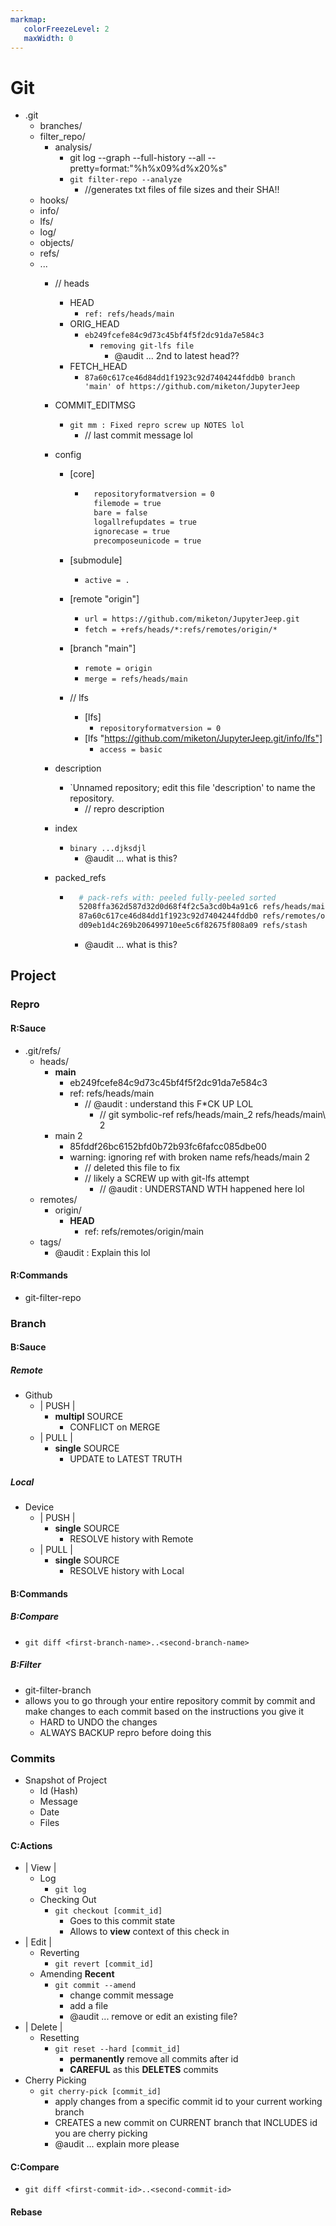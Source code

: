 ```yaml
---
markmap:
   colorFreezeLevel: 2
   maxWidth: 0
---
```


# Git

- .git
  - branches/
  - filter_repo/
    - analysis/
      - git log --graph --full-history --all --pretty=format:"%h%x09%d%x20%s"
      - `git filter-repo --analyze`
        - //generates txt files of file sizes and their SHA!!
  - hooks/
  - info/
  - lfs/
  - log/
  - objects/
  - refs/
  - ...
    - // heads
      - HEAD
        - `ref: refs/heads/main`
      - ORIG_HEAD
        - `eb249fcefe84c9d73c45bf4f5f2dc91da7e584c3`
          - `removing git-lfs file`
            - @audit ... 2nd to latest head??
      - FETCH_HEAD
        - `87a60c617ce46d84dd1f1923c92d7404244fddb0
        branch 'main' of https://github.com/miketon/JupyterJeep`
    - COMMIT_EDITMSG
      - `git mm : Fixed repro screw up NOTES lol`
        - // last commit message lol
    - config
      - [core]

        - ```sh
            repositoryformatversion = 0 
            filemode = true
            bare = false
            logallrefupdates = true
            ignorecase = true
            precomposeunicode = true
          ```

      - [submodule]
        - `active = .`
      - [remote "origin"]
        - `url = https://github.com/miketon/JupyterJeep.git`
        - `fetch = +refs/heads/*:refs/remotes/origin/*`
      - [branch "main"]
        - `remote = origin`
        - `merge = refs/heads/main`
      - // lfs
        - [lfs]
          - `repositoryformatversion = 0`
        - [lfs "https://github.com/miketon/JupyterJeep.git/info/lfs"]
          - `access = basic`
    - description
      - `Unnamed repository; edit this file 'description' to name the repository.
        - // repro description
    - index
      - `binary ...djksdjl`
        - @audit ... what is this?
    - packed_refs

      - ```sh
          # pack-refs with: peeled fully-peeled sorted 
          5208ffa362d587d32d0d68f4f2c5a3cd0b4a91c6 refs/heads/main
          87a60c617ce46d84dd1f1923c92d7404244fddb0 refs/remotes/origin/main
          d09eb1d4c269b206499710ee5c6f82675f808a09 refs/stash
        ```

        - @audit ... what is this?

## Project

### Repro

#### R:Sauce

- .git/refs/
  - heads/
    - **main**
      - eb249fcefe84c9d73c45bf4f5f2dc91da7e584c3
      - ref: refs/heads/main
        - // @audit : understand this F*CK UP LOL
          - // git symbolic-ref refs/heads/main_2 refs/heads/main\ 2
    - main 2
      - 85fddf26bc6152bfd0b72b93fc6fafcc085dbe00
      - warning: ignoring ref with broken name refs/heads/main 2
        - // deleted this file to fix
        - // likely a SCREW up with git-lfs attempt
          - // @audit : UNDERSTAND WTH happened here lol
  - remotes/
    - origin/
      - **HEAD**
        - ref: refs/remotes/origin/main
  - tags/
    - @audit : Explain this lol

#### R:Commands

- git-filter-repo

### Branch

#### B:Sauce

##### Remote

- Github
  - | PUSH |
    - **multipl** SOURCE
      - CONFLICT on MERGE
  - | PULL |
    - **single** SOURCE
      - UPDATE to LATEST TRUTH

##### Local

- Device
  - | PUSH |
    - **single** SOURCE
      - RESOLVE history with Remote
  - | PULL |
    - **single** SOURCE
      - RESOLVE history with Local

#### B:Commands

##### B:Compare

- `git diff <first-branch-name>..<second-branch-name>`

##### B:Filter

- git-filter-branch
- allows you to go through your entire repository commit by
commit and make changes to each commit based on the
instructions you give it
  - HARD to UNDO the changes
  - ALWAYS BACKUP repro before doing this

### Commits

- Snapshot of Project
  - Id (Hash)
  - Message
  - Date
  - Files

#### C:Actions

- | View |
  - Log
    - `git log`
  - Checking Out
    - `git checkout [commit_id]`
      - Goes to this commit state
      - Allows to **view** context of this check in
- | Edit |
  - Reverting
    - `git revert [commit_id]`
  - Amending **Recent**
    - `git commit --amend`
      - change commit message
      - add a file
      - @audit ... remove or edit an existing file?
- | Delete |
  - Resetting
    - `git reset --hard [commit_id]`
      - **permanently** remove all commits after id
      - **CAREFUL** as this **DELETES** commits
- Cherry Picking
  - `git cherry-pick [commit_id]`
    - apply changes from a specific commit id to your current working branch
    - CREATES a new commit on CURRENT branch that INCLUDES id you are cherry picking
    - @audit ... explain more please

#### C:Compare

- `git diff <first-commit-id>..<second-commit-id>`

#### Rebase
